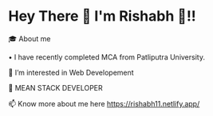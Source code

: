  # Hey There 👋 I'm Rishabh 🦥!!

🎓 About me

• I have recently completed MCA from Patliputra University.

👀 I’m interested in Web Developement

🌱 MEAN STACK DEVELOPER

📫 Know more about me here https://rishabh11.netlify.app/


